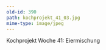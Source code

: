 ```yaml
---
old-id: 390
path: kochprojekt_41_03.jpg
mime-type: image/jpeg
---
```

Kochprojekt Woche 41:
Eiermischung
